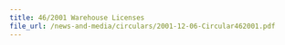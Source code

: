 ```yaml
---
title: 46/2001 Warehouse Licenses
file_url: /news-and-media/circulars/2001-12-06-Circular462001.pdf
---
```

